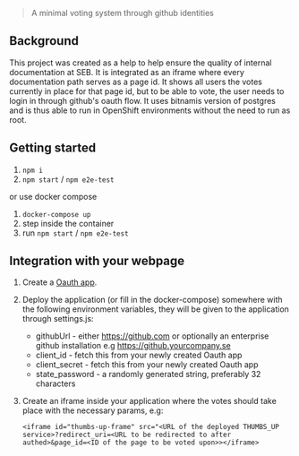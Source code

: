 > A minimal voting system through github identities

## Background

This project was created as a help to help ensure the quality of internal documentation at SEB. It is integrated as an iframe where every documentation path serves as a page id. It shows all users the votes currently in place for that page id, but to be able to vote, the user needs to login in through github's oauth flow. It uses bitnamis version of postgres and is thus able to run in OpenShift environments without the need to run as root.

## Getting started

1. `npm i`
2. `npm start` / `npm e2e-test`

or use docker compose

1. `docker-compose up`
2. step inside the container
3. run `npm start` / `npm e2e-test`

## Integration with your webpage

1. Create a [Oauth app](https://developer.github.com/apps/building-oauth-apps/creating-an-oauth-app/).
2. Deploy the application (or fill in the docker-compose) somewhere with the following environment variables, they will be given to the application through settings.js:
   - githubUrl - either https://github.com or optionally an enterprise github installation e.g https://github.yourcompany.se
   - client_id - fetch this from your newly created Oauth app
   - client_secret - fetch this from your newly created Oauth app
   - state_password - a randomly generated string, preferably 32 characters
3. Create an iframe inside your application where the votes should take place with the necessary params, e.g:

   `<iframe id="thumbs-up-frame" src="<URL of the deployed THUMBS_UP service>?redirect_uri=<URL to be redirected to after authed>&page_id=<ID of the page to be voted upon>></iframe>`
